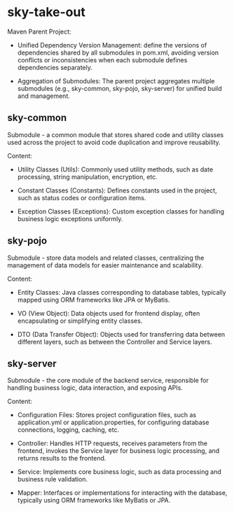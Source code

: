# sky-take-out

Maven Parent Project:

- Unified Dependency Version Management: define the versions of dependencies shared by all submodules in pom.xml, avoiding version conflicts or inconsistencies when each submodule defines dependencies separately.

- Aggregation of Submodules: The parent project aggregates multiple submodules (e.g., sky-common, sky-pojo, sky-server) for unified build and management.


## sky-common

Submodule - a common module that stores shared code and utility classes used across the project to avoid code duplication and improve reusability.

Content:

- Utility Classes (Utils): Commonly used utility methods, such as date processing, string manipulation, encryption, etc.

- Constant Classes (Constants): Defines constants used in the project, such as status codes or configuration items.

- Exception Classes (Exceptions): Custom exception classes for handling business logic exceptions uniformly.

## sky-pojo

Submodule - store data models and related classes, centralizing the management of data models for easier maintenance and scalability.

Content:

- Entity Classes: Java classes corresponding to database tables, typically mapped using ORM frameworks like JPA or MyBatis.

- VO (View Object): Data objects used for frontend display, often encapsulating or simplifying entity classes.

- DTO (Data Transfer Object): Objects used for transferring data between different layers, such as between the Controller and Service layers.

## sky-server

Submodule - the core module of the backend service, responsible for handling business logic, data interaction, and exposing APIs.

Content:

- Configuration Files: Stores project configuration files, such as application.yml or application.properties, for configuring database connections, logging, caching, etc.

- Controller: Handles HTTP requests, receives parameters from the frontend, invokes the Service layer for business logic processing, and returns results to the frontend.

- Service: Implements core business logic, such as data processing and business rule validation.

- Mapper: Interfaces or implementations for interacting with the database, typically using ORM frameworks like MyBatis or JPA.
